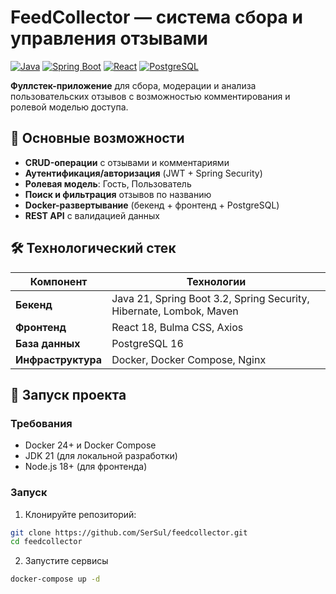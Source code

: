 # FeedCollector — система сбора и управления отзывами

[![Java](https://img.shields.io/badge/Java-21-blue)](https://openjdk.org/)
[![Spring Boot](https://img.shields.io/badge/Spring_Boot-3.2-green)](https://spring.io/projects/spring-boot)
[![React](https://img.shields.io/badge/React-18-61DAFB)](https://react.dev/)
[![PostgreSQL](https://img.shields.io/badge/PostgreSQL-16-4169E1)](https://www.postgresql.org/)

**Фуллстек-приложение** для сбора, модерации и анализа пользовательских отзывов с возможностью комментирования и ролевой моделью доступа.

## 📌 Основные возможности
- **CRUD-операции** с отзывами и комментариями
- **Аутентификация/авторизация** (JWT + Spring Security)
- **Ролевая модель**: Гость, Пользователь
- **Поиск и фильтрация** отзывов по названию
- **Docker-развертывание** (бекенд + фронтенд + PostgreSQL)
- **REST API** с валидацией данных

## 🛠 Технологический стек
| Компонент       | Технологии                                                                 |
|-----------------|----------------------------------------------------------------------------|
| **Бекенд**      | Java 21, Spring Boot 3.2, Spring Security, Hibernate, Lombok, Maven        |
| **Фронтенд**    | React 18, Bulma CSS, Axios                                                 |
| **База данных** | PostgreSQL 16                                                              |
| **Инфраструктура** | Docker, Docker Compose, Nginx                                           |

## 🚀 Запуск проекта
### Требования
- Docker 24+ и Docker Compose
- JDK 21 (для локальной разработки)
- Node.js 18+ (для фронтенда)

### Запуск
1. Клонируйте репозиторий:
```bash
git clone https://github.com/SerSul/feedcollector.git
cd feedcollector
```
2. Запустите сервисы
```bash
docker-compose up -d
```
